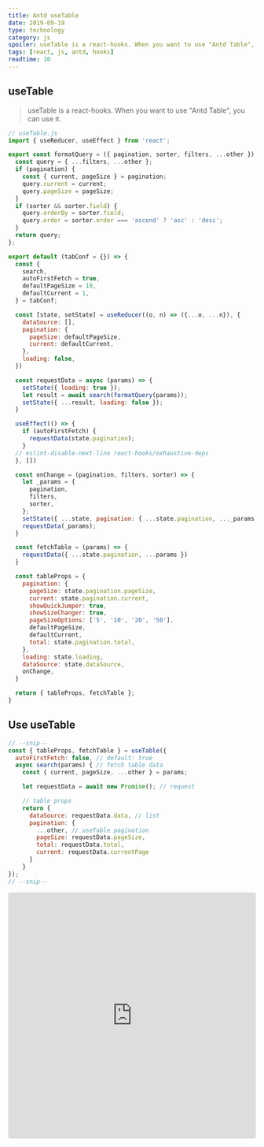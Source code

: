 ```yaml
---
title: Antd useTable
date: 2019-09-19
type: technology
category: js
spoiler: useTable is a react-hooks. When you want to use "Antd Table", you can use it.
tags: [react, js, antd, hooks]
readtime: 10
---
```


## useTable

> useTable is a react-hooks. When you want to use "Antd Table", you can use it.

```js
// useTable.js
import { useReducer, useEffect } from 'react';

export const formatQuery = ({ pagination, sorter, filters, ...other }) => {
  const query = { ...filters, ...other };
  if (pagination) {
    const { current, pageSize } = pagination;
    query.current = current;
    query.pageSize = pageSize;
  }
  if (sorter && sorter.field) {
    query.orderBy = sorter.field;
    query.order = sorter.order === 'ascend' ? 'asc' : 'desc';
  }
  return query;
};

export default (tabConf = {}) => {
  const {
    search,
    autoFirstFetch = true,
    defaultPageSize = 10,
    defaultCurrent = 1,
  } = tabConf;

  const [state, setState] = useReducer((o, n) => ({...o, ...n}), {
    dataSource: [],
    pagination: {
      pageSize: defaultPageSize,
      current: defaultCurrent,
    },
    loading: false,
  })

  const requestData = async (params) => {
    setState({ loading: true });
    let result = await search(formatQuery(params));
    setState({ ...result, loading: false });
  }

  useEffect(() => {
    if (autoFirstFetch) {
      requestData(state.pagination);
    }
  // eslint-disable-next-line react-hooks/exhaustive-deps
  }, [])

  const onChange = (pagination, filters, sorter) => {
    let _params = {
      pagination,
      filters,
      sorter,
    };
    setState({ ...state, pagination: { ...state.pagination, ..._params } });
    requestData(_params);
  }

  const fetchTable = (params) => {
    requestData({ ...state.pagination, ...params })
  }

  const tableProps = {
    pagination: {
      pageSize: state.pagination.pageSize,
      current: state.pagination.current,
      showQuickJumper: true,
      showSizeChanger: true,
      pageSizeOptions: ['5', '10', '20', '50'],
      defaultPageSize,
      defaultCurrent,
      total: state.pagination.total,
    },
    loading: state.loading,
    dataSource: state.dataSource,
    onChange,
  }

  return { tableProps, fetchTable };
}
```

## Use useTable

```js
// --snip--
const { tableProps, fetchTable } = useTable({
  autoFirstFetch: false, // default: true
  async search(params) { // fetch table data
    const { current, pageSize, ...other } = params;

    let requestData = await new Promise(); // request

    // table props
    return {
      dataSource: requestData.data, // list
      pagination: {
        ...other, // useTable pagination
        pageSize: requestData.pageSize,
        total: requestData.total,
        current: requestData.currentPage
      }
    }
});
// --snip--
```

<iframe src="https://codesandbox.io/embed/lencx-antd-usetable-vgs9s?autoresize=1&fontsize=14&hidenavigation=1" title="lencx-antd-useTable" allow="geolocation; microphone; camera; midi; vr; accelerometer; gyroscope; payment; ambient-light-sensor; encrypted-media; usb" style="width:100%; height:500px; border:0; border-radius: 4px; overflow:hidden;" sandbox="allow-modals allow-forms allow-popups allow-scripts allow-same-origin"></iframe>
